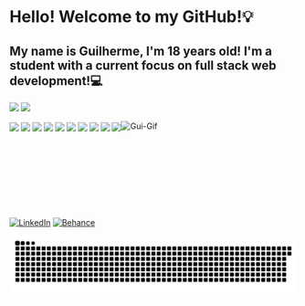 # Hello! Welcome to my GitHub!💡
My name is Guilherme, I'm 18 years old! I'm a student with a current focus on full stack web development!💻
-----

![](https://github-readme-stats.vercel.app/api?username=GuiRL-dev&theme=dark&hide_border=false&include_all_commits=true&count_private=true&hide=contribs)
![](https://github-readme-stats.vercel.app/api/top-langs/?username=GuiRL-dev&theme=dark&hide_border=false&include_all_commits=true&count_private=true&layout=compact)</br>

<div style="display: inline-block">
  <img align="center" height="30" weight="40" src="https://cdn.jsdelivr.net/gh/devicons/devicon@latest/icons/html5/html5-original.svg" />
  <img align="center" height="30" weight="40" src="https://cdn.jsdelivr.net/gh/devicons/devicon@latest/icons/css3/css3-original.svg" />
  <img align="center" height="30" weight="40" src="https://cdn.jsdelivr.net/gh/devicons/devicon@latest/icons/javascript/javascript-original.svg" />
  <img align="center" height="30" weight="40" src="https://cdn.jsdelivr.net/gh/devicons/devicon@latest/icons/react/react-original.svg" />
  <img align="center" height="30" weight="40" src="https://cdn.jsdelivr.net/gh/devicons/devicon@latest/icons/bootstrap/bootstrap-original.svg" />
  <img align="center" height="30" weight="40" src="https://cdn.jsdelivr.net/gh/devicons/devicon@latest/icons/csharp/csharp-original.svg" />
  <img align="center" height="30" weight="40" src="https://cdn.jsdelivr.net/gh/devicons/devicon@latest/icons/dot-net/dot-net-original.svg" />
  <img align="center" height="30" weight="40" src="https://cdn.jsdelivr.net/gh/devicons/devicon@latest/icons/php/php-original.svg" />
  <img align="center" height="30" weight="40" src="https://cdn.jsdelivr.net/gh/devicons/devicon@latest/icons/mysql/mysql-original.svg" />
  <img align="center" height="30" weight="40" src="https://cdn.jsdelivr.net/gh/devicons/devicon@latest/icons/microsoftsqlserver/microsoftsqlserver-original.svg" />
  <img align="right" height="140" weight="140" alt="Gui-Gif" src="https://media.discordapp.net/attachments/1225522582556508363/1230380151947268177/ezgif.com-animated-gif-maker.gif?ex=66331bcf&is=6620a6cf&hm=53fdc572dba22086ed071e1bfb5f608b2b3cb3f4014a391dc71e9b646eedff80&="/>
</div>

##

[![LinkedIn](https://img.shields.io/badge/LinkedIn-0077B5?style=for-the-badge&logo=linkedin&logoColor=white)](https://linkedin.com/in/guilhermerochadev)
[![Behance](https://img.shields.io/badge/-Behance-blue?style=for-the-badge&logo=behance&logoColor=white)](https://behance.net/guilhermerochadev)

<picture>
  <source media="(prefers-color-scheme: dark)" srcset="https://raw.githubusercontent.com/GuiRL-dev/GuiRL-dev/output/github-contribution-grid-snake-dark.svg">
  <source media="(prefers-color-scheme: light)" srcset="https://raw.githubusercontent.com/GuiRL-dev/GuiRL-dev/output/github-contribution-grid-snake.svg">
  <img alt="github contribution grid snake animation" src="https://raw.githubusercontent.com/GuiRL-dev/GuiRL-dev/output/github-contribution-grid-snake.svg">
</picture>
